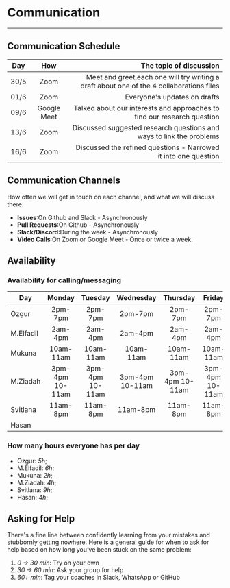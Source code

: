<!--
    this template is for inspiration, feel free to change it however you like!

    Careful! be sure to protect your privacy when filling out this document
        everything you write here will be public
        so share only what you are comfortable sharing online
        you can share the rest in confidence with you group by another channel
-->
<!-- markdownlint-disable MD013 -->
# Communication

---

## Communication Schedule

| Day    | How | The topic of discussion |
| :----: | :-: | ----------------------: |
| 30/5   |Zoom | Meet and greet,each one will try writing a draft about one of the 4 collaborations files|
| 01/6   |Zoom | Everyone's updates on drafts |
| 09/6   |Google Meet | Talked about our interests and approaches to find our research question |
| 13/6   |Zoom | Discussed suggested research questions and ways to link the problems |
| 16/6   |Zoom | Discussed the refined questions - Narrowed it into one question |

## Communication Channels

How often we will get in touch on each channel, and what we will discuss there:

- **Issues**:On Github and Slack - Asynchronously
- **Pull Requests**:On Github - Asynchronously
- **Slack/Discord**:During the week - Asynchronously
- **Video Calls**:On Zoom or Google Meet - Once or twice a week.

## Availability

### Availability for calling/messaging

| Day    | Monday    | Tuesday   | Wednesday | Thursday  | Friday    | Saturday | Sunday |     |
| ------ | :----:    | :-----:   | :-------: | :------:  | :----:    | :------: | :----: | --- |
| Ozgur  | 2pm-7pm   | 2pm-7pm   | 2pm-7pm   | 2pm-7pm   | 2pm-7pm   |          |        |     |
|M.Elfadil| 2am-4pm  | 2am-4pm   | 2am-4pm   | 2am-4pm   | 2am-4pm   | 2am-4pm  | 2am-4pm|     |
|Mukuna   | 10am-11am| 10am-11am | 10am-11am | 10am-11am | 10am-11am | 8am-11am |        |     |
|M.Ziadah | 3pm-4pm 10-11am | 3pm-4pm 10-11am |3pm-4pm 10-11am | 3pm-4pm 10-11am  |3pm-4pm 10-11am | 3pm-4pm 10-11am  | 3pm-4pm 10-11am |     |
|Svitlana | 11am-8pm| 11am-8pm   | 11am-8pm   | 11am-8pm | 11am-8pm   | 11am-3pm |        |     |
|Hasan    |         |            |            |           |           |          |        |     |

### How many hours everyone has per day

- Ozgur: _5h_;
- M.Elfadil: _6h_;
- Mukuna: _2h_;
- M.Ziadah: _4h_;
- Svitlana: _9h_;
- Hasan: _4h_;
  
## Asking for Help

There's a fine line between confidently learning from your mistakes and
stubbornly getting nowhere. Here is a general guide for when to ask for help
based on how long you’ve been stuck on the same problem:

1. _0 → 30 min_: Try on your own
2. _30 → 60 min_: Ask your group for help
3. _60+ min_: Tag your coaches in Slack, WhatsApp or GitHub
